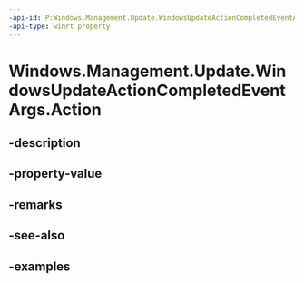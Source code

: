 ```yaml
---
-api-id: P:Windows.Management.Update.WindowsUpdateActionCompletedEventArgs.Action
-api-type: winrt property
---
```


# Windows.Management.Update.WindowsUpdateActionCompletedEventArgs.Action

<!--
public string Action { get; }
-->


## -description

## -property-value

## -remarks

## -see-also

## -examples


